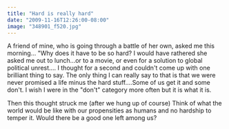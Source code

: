 ```yaml
---
title: "Hard is really hard"
date: "2009-11-16T12:26:00-08:00"
image: "348901_f520.jpg"
---
```


A friend of mine, who is going through a battle of her own, asked me this morning...
"Why does it have to be so hard?
I would have rathered she asked me out to lunch...or to a movie, or even for a solution to global political unrest.... I thought for a second and couldn't come up with one brilliant thing to say. 
The only thing I can really say to that is that we were never promised a life minus the hard stuff....Some of us get it and some don't. I wish I were in the "don't" category more often but it is what it is. 

Then this thought struck me (after we hung up of course) Think of what the world would be like with our propensities as humans and no hardship to temper it. Would there be a good one left among us?